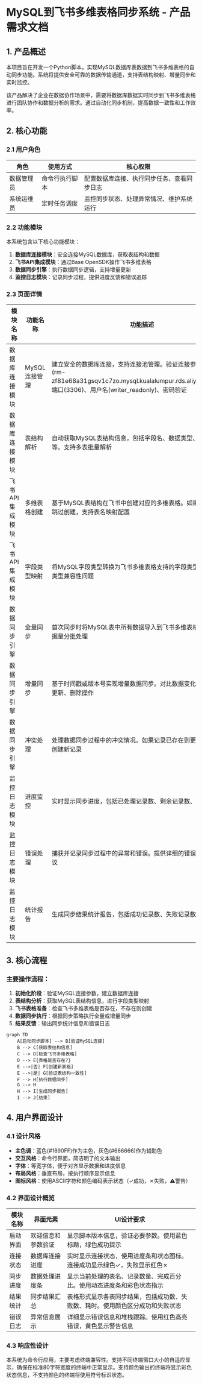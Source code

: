 # MySQL到飞书多维表格同步系统 - 产品需求文档

## 1. 产品概述

本项目旨在开发一个Python脚本，实现MySQL数据库表数据到飞书多维表格的自动同步功能。系统将提供安全可靠的数据传输通道，支持表结构映射、增量同步和实时监控。

该产品解决了企业在数据协作场景中，需要将数据库数据实时同步到飞书多维表格进行团队协作和数据分析的需求。通过自动化同步机制，提高数据一致性和工作效率。

## 2. 核心功能

### 2.1 用户角色

| 角色 | 使用方式 | 核心权限 |
|------|----------|----------|
| 数据管理员 | 命令行执行脚本 | 配置数据库连接、执行同步任务、查看同步日志 |
| 系统运维员 | 定时任务调度 | 监控同步状态、处理异常情况、维护系统运行 |

### 2.2 功能模块

本系统包含以下核心功能模块：
1. **数据库连接模块**：安全连接MySQL数据库，获取表结构和数据
2. **飞书API集成模块**：通过Base OpenSDK操作飞书多维表格
3. **数据同步引擎**：执行数据同步逻辑，支持增量更新
4. **监控日志模块**：记录同步过程，提供进度反馈和错误追踪

### 2.3 页面详情

| 模块名称 | 功能名称 | 功能描述 |
|----------|----------|----------|
| 数据库连接模块 | MySQL连接管理 | 建立安全的数据库连接，支持连接池管理。验证连接参数：地址(rm-zf81e68a31gsqv1c7zo.mysql.kualalumpur.rds.aliyuncs.com)、端口(3306)、用户名(writer_readonly)、密码验证 |
| 数据库连接模块 | 表结构解析 | 自动获取MySQL表结构信息，包括字段名、数据类型、约束条件等。支持多表批量解析 |
| 飞书API集成模块 | 多维表格创建 | 基于MySQL表结构在飞书中创建对应的多维表格。如果表已存在则跳过创建，支持表名映射配置 |
| 飞书API集成模块 | 字段类型映射 | 将MySQL字段类型转换为飞书多维表格支持的字段类型。处理数据类型兼容性问题 |
| 数据同步引擎 | 全量同步 | 首次同步时将MySQL表中所有数据导入到飞书多维表格。支持大数据量分批处理 |
| 数据同步引擎 | 增量同步 | 基于时间戳或版本号实现增量数据同步。对比数据变化，执行插入、更新、删除操作 |
| 数据同步引擎 | 冲突处理 | 处理数据同步过程中的冲突情况。如果记录已存在则更新，不存在则创建新记录 |
| 监控日志模块 | 进度监控 | 实时显示同步进度，包括已处理记录数、剩余记录数、预计完成时间 |
| 监控日志模块 | 错误处理 | 捕获并记录同步过程中的异常和错误。提供详细的错误信息和解决建议 |
| 监控日志模块 | 统计报告 | 生成同步结果统计报告，包括成功记录数、失败记录数、耗时统计等 |

## 3. 核心流程

### 主要操作流程：

1. **初始化阶段**：验证MySQL连接参数，建立数据库连接
2. **表结构分析**：获取MySQL表结构信息，进行字段类型映射
3. **飞书表格准备**：检查飞书多维表格是否存在，不存在则创建
4. **数据同步执行**：根据同步策略执行全量或增量同步
5. **结果反馈**：输出同步统计信息和错误日志

```mermaid
graph TD
    A[启动同步脚本] --> B[验证MySQL连接]
    B --> C[获取表结构信息]
    C --> D[检查飞书多维表格]
    D --> E{表格是否存在?}
    E -->|否| F[创建新表格]
    E -->|是| G[验证表结构一致性]
    F --> H[执行数据同步]
    G --> H
    H --> I[生成同步报告]
    I --> J[结束]
```

## 4. 用户界面设计

### 4.1 设计风格

- **主色调**：蓝色(#1890FF)作为主色，灰色(#666666)作为辅助色
- **交互风格**：命令行界面，简洁明了的文本输出
- **字体**：等宽字体，便于对齐显示数据和进度信息
- **布局风格**：垂直布局，按执行顺序显示信息
- **图标风格**：使用ASCII字符和颜色编码表示状态（✓成功，✗失败，⚠警告）

### 4.2 界面设计概览

| 模块名称 | 界面元素 | UI设计要求 |
|----------|----------|------------|
| 启动界面 | 欢迎信息和参数验证 | 显示脚本版本信息，验证必要参数。使用蓝色标题，绿色成功提示 |
| 连接状态 | 数据库连接进度 | 实时显示连接状态，使用进度条和状态图标。连接成功显示绿色✓，失败显示红色✗ |
| 同步进度 | 数据处理进度条 | 显示当前处理的表名、记录数量、完成百分比。使用动态进度条和彩色状态指示 |
| 结果统计 | 同步结果汇总 | 表格形式显示各表同步结果，包括成功数、失败数、耗时。使用颜色区分成功和失败状态 |
| 错误日志 | 异常信息展示 | 详细显示错误信息和堆栈跟踪。使用红色高亮错误，黄色显示警告信息 |

### 4.3 响应性设计

本系统为命令行应用，主要考虑终端兼容性。支持不同终端窗口大小的自适应显示，确保在标准80字符宽度的终端中正常显示。支持颜色输出的终端将显示彩色状态信息，不支持颜色的终端将使用符号标识状态。